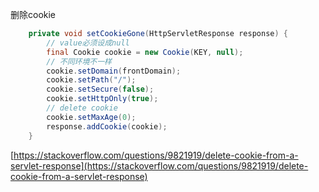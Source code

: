 

删除cookie

```java
    private void setCookieGone(HttpServletResponse response) {
		// value必须设成null
        final Cookie cookie = new Cookie(KEY, null);
        // 不同环境不一样
        cookie.setDomain(frontDomain);
        cookie.setPath("/");
        cookie.setSecure(false);
        cookie.setHttpOnly(true);
        // delete cookie
        cookie.setMaxAge(0);
        response.addCookie(cookie);
    }
```

[https://stackoverflow.com/questions/9821919/delete-cookie-from-a-servlet-response](https://stackoverflow.com/questions/9821919/delete-cookie-from-a-servlet-response)

